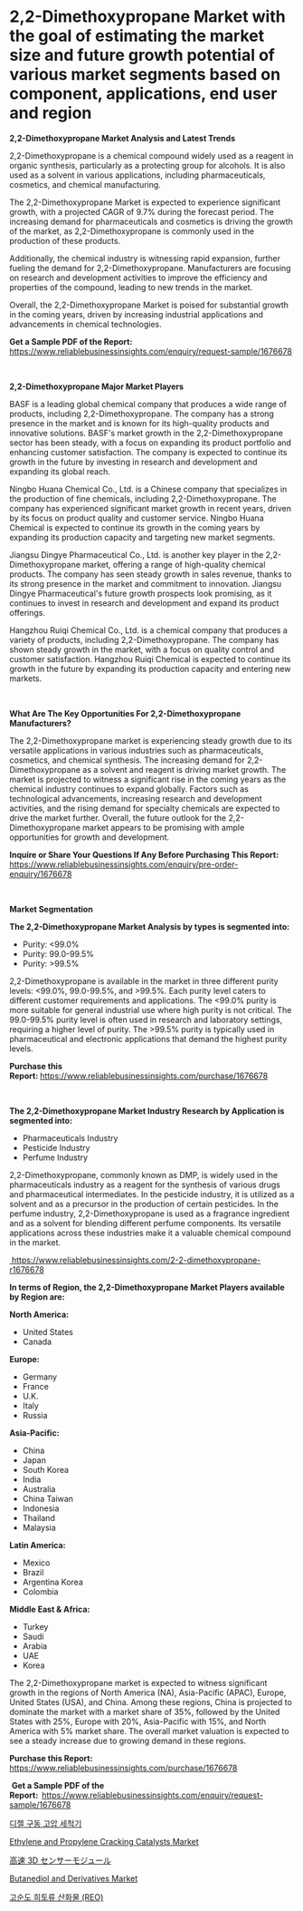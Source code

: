<p><h1>2,2-Dimethoxypropane Market with the goal of estimating the market size and future growth potential of various market segments based on component, applications, end user and region</h1></p><p><strong>2,2-Dimethoxypropane Market Analysis and Latest Trends</strong></p>
<p><p>2,2-Dimethoxypropane is a chemical compound widely used as a reagent in organic synthesis, particularly as a protecting group for alcohols. It is also used as a solvent in various applications, including pharmaceuticals, cosmetics, and chemical manufacturing.</p><p>The 2,2-Dimethoxypropane Market is expected to experience significant growth, with a projected CAGR of 9.7% during the forecast period. The increasing demand for pharmaceuticals and cosmetics is driving the growth of the market, as 2,2-Dimethoxypropane is commonly used in the production of these products.</p><p>Additionally, the chemical industry is witnessing rapid expansion, further fueling the demand for 2,2-Dimethoxypropane. Manufacturers are focusing on research and development activities to improve the efficiency and properties of the compound, leading to new trends in the market.</p><p>Overall, the 2,2-Dimethoxypropane Market is poised for substantial growth in the coming years, driven by increasing industrial applications and advancements in chemical technologies.</p></p>
<p><strong>Get a Sample PDF of the Report:&nbsp;</strong> <a href="https://www.reliablebusinessinsights.com/enquiry/request-sample/1676678">https://www.reliablebusinessinsights.com/enquiry/request-sample/1676678</a></p>
<p>&nbsp;</p>
<p><strong>2,2-Dimethoxypropane Major Market Players</strong></p>
<p><p>BASF is a leading global chemical company that produces a wide range of products, including 2,2-Dimethoxypropane. The company has a strong presence in the market and is known for its high-quality products and innovative solutions. BASF's market growth in the 2,2-Dimethoxypropane sector has been steady, with a focus on expanding its product portfolio and enhancing customer satisfaction. The company is expected to continue its growth in the future by investing in research and development and expanding its global reach.</p><p>Ningbo Huana Chemical Co., Ltd. is a Chinese company that specializes in the production of fine chemicals, including 2,2-Dimethoxypropane. The company has experienced significant market growth in recent years, driven by its focus on product quality and customer service. Ningbo Huana Chemical is expected to continue its growth in the coming years by expanding its production capacity and targeting new market segments.</p><p>Jiangsu Dingye Pharmaceutical Co., Ltd. is another key player in the 2,2-Dimethoxypropane market, offering a range of high-quality chemical products. The company has seen steady growth in sales revenue, thanks to its strong presence in the market and commitment to innovation. Jiangsu Dingye Pharmaceutical's future growth prospects look promising, as it continues to invest in research and development and expand its product offerings.</p><p>Hangzhou Ruiqi Chemical Co., Ltd. is a chemical company that produces a variety of products, including 2,2-Dimethoxypropane. The company has shown steady growth in the market, with a focus on quality control and customer satisfaction. Hangzhou Ruiqi Chemical is expected to continue its growth in the future by expanding its production capacity and entering new markets.</p></p>
<p>&nbsp;</p>
<p><strong>What Are The Key Opportunities For 2,2-Dimethoxypropane Manufacturers?</strong></p>
<p><p>The 2,2-Dimethoxypropane market is experiencing steady growth due to its versatile applications in various industries such as pharmaceuticals, cosmetics, and chemical synthesis. The increasing demand for 2,2-Dimethoxypropane as a solvent and reagent is driving market growth. The market is projected to witness a significant rise in the coming years as the chemical industry continues to expand globally. Factors such as technological advancements, increasing research and development activities, and the rising demand for specialty chemicals are expected to drive the market further. Overall, the future outlook for the 2,2-Dimethoxypropane market appears to be promising with ample opportunities for growth and development.</p></p>
<p><strong>Inquire or Share Your Questions If Any Before Purchasing This Report:</strong> <a href="https://www.reliablebusinessinsights.com/enquiry/pre-order-enquiry/1676678">https://www.reliablebusinessinsights.com/enquiry/pre-order-enquiry/1676678</a></p>
<p>&nbsp;</p>
<p><strong>Market Segmentation</strong></p>
<p><strong>The 2,2-Dimethoxypropane Market Analysis by types is segmented into:</strong></p>
<p><ul><li>Purity: <99.0%</li><li>Purity: 99.0-99.5%</li><li>Purity: >99.5%</li></ul></p>
<p><p>2,2-Dimethoxypropane is available in the market in three different purity levels: <99.0%, 99.0-99.5%, and >99.5%. Each purity level caters to different customer requirements and applications. The <99.0% purity is more suitable for general industrial use where high purity is not critical. The 99.0-99.5% purity level is often used in research and laboratory settings, requiring a higher level of purity. The >99.5% purity is typically used in pharmaceutical and electronic applications that demand the highest purity levels.</p></p>
<p><strong>Purchase this Report:&nbsp;</strong><a href="https://www.reliablebusinessinsights.com/purchase/1676678">https://www.reliablebusinessinsights.com/purchase/1676678</a></p>
<p>&nbsp;</p>
<p><strong>The 2,2-Dimethoxypropane Market Industry Research by Application is segmented into:</strong></p>
<p><ul><li>Pharmaceuticals Industry</li><li>Pesticide Industry</li><li>Perfume Industry</li></ul></p>
<p><p>2,2-Dimethoxypropane, commonly known as DMP, is widely used in the pharmaceuticals industry as a reagent for the synthesis of various drugs and pharmaceutical intermediates. In the pesticide industry, it is utilized as a solvent and as a precursor in the production of certain pesticides. In the perfume industry, 2,2-Dimethoxypropane is used as a fragrance ingredient and as a solvent for blending different perfume components. Its versatile applications across these industries make it a valuable chemical compound in the market.</p></p>
<p><a href="https://www.reliablebusinessinsights.com/2-2-dimethoxypropane-r1676678">&nbsp;https://www.reliablebusinessinsights.com/2-2-dimethoxypropane-r1676678</a></p>
<p><strong>In terms of Region, the 2,2-Dimethoxypropane Market Players available by Region are:</strong></p>
<p>
    <p> <strong> North America: </strong>
        <ul>
            <li>United States</li>
            <li>Canada</li>
        </ul>
        </p> 
    <p> <strong> Europe: </strong>
        <ul>
            <li>Germany</li>
            <li>France</li>
            <li>U.K.</li>
            <li>Italy</li>
            <li>Russia</li>
        </ul>
        </p> 
    <p> <strong> Asia-Pacific: </strong>
        <ul>
            <li>China</li>
            <li>Japan</li>
            <li>South Korea</li>
            <li>India</li>
            <li>Australia</li>
            <li>China Taiwan</li>
            <li>Indonesia</li>
            <li>Thailand</li>
            <li>Malaysia</li>
        </ul>
        </p> 
    <p> <strong> Latin America: </strong>
        <ul>
            <li>Mexico</li>
            <li>Brazil</li>
            <li>Argentina Korea</li>
            <li>Colombia</li>
        </ul>
        </p> 
    <p> <strong> Middle East & Africa: </strong>
        <ul>
            <li>Turkey</li>
            <li>Saudi</li>
            <li>Arabia</li>
            <li>UAE</li>
            <li>Korea</li>
        </ul>
    </p>
    </p>
<p><p>The 2,2-Dimethoxypropane market is expected to witness significant growth in the regions of North America (NA), Asia-Pacific (APAC), Europe, United States (USA), and China. Among these regions, China is projected to dominate the market with a market share of 35%, followed by the United States with 25%, Europe with 20%, Asia-Pacific with 15%, and North America with 5% market share. The overall market valuation is expected to see a steady increase due to growing demand in these regions.</p></p>
<p><strong>Purchase this Report: </strong><a href="https://www.reliablebusinessinsights.com/purchase/1676678">https://www.reliablebusinessinsights.com/purchase/1676678</a></p>
<p>&nbsp;<strong>Get a Sample PDF of the Report:&nbsp;&nbsp;</strong><a href="https://www.reliablebusinessinsights.com/enquiry/request-sample/1676678">https://www.reliablebusinessinsights.com/enquiry/request-sample/1676678</a></p>
<p><strong></strong></p>
<p><p><a href="https://github.com/Edwards13Jessica/Market-Research-Report-List-1/blob/main/109487290508.md">디젤 구동 고압 세척기</a></p><p><a href="https://github.com/LaceyZemlak1/Market-Research-Report-List-1/blob/main/ethylene-and-propylene-cracking-catalysts-market.md">Ethylene and Propylene Cracking Catalysts Market</a></p><p><a href="https://github.com/LeoraEber/Market-Research-Report-List-1/blob/main/725081099112.md">高速 3D センサーモジュール</a></p><p><a href="https://github.com/MyrtisWest1/Market-Research-Report-List-1/blob/main/butanediol-and-derivatives-market.md">Butanediol and Derivatives Market</a></p><p><a href="https://github.com/chupp85/Market-Research-Report-List-1/blob/main/263704090507.md">고순도 희토류 산화물 (REO)</a></p></p>